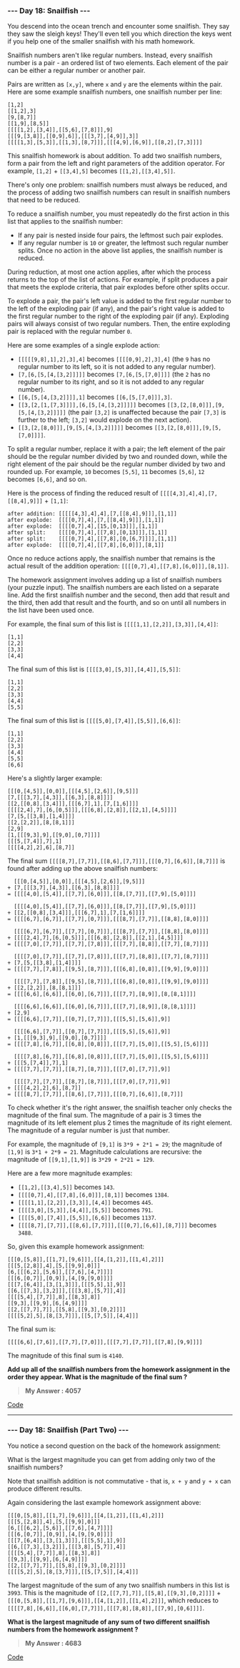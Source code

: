 
### **--- Day 18: Snailfish ---**

You descend into the ocean trench and encounter some snailfish. They say they saw the sleigh keys! They'll even tell you which direction the keys went if you help one of the smaller snailfish with his math homework.

Snailfish numbers aren't like regular numbers. Instead, every snailfish number is a pair - an ordered list of two elements. Each element of the pair can be either a regular number or another pair.

Pairs are written as ```[x,y]```, where ```x``` and ```y``` are the elements within the pair. Here are some example snailfish numbers, one snailfish number per line:
```
[1,2]
[[1,2],3]
[9,[8,7]]
[[1,9],[8,5]]
[[[[1,2],[3,4]],[[5,6],[7,8]]],9]
[[[9,[3,8]],[[0,9],6]],[[[3,7],[4,9]],3]]
[[[[1,3],[5,3]],[[1,3],[8,7]]],[[[4,9],[6,9]],[[8,2],[7,3]]]]
```
This snailfish homework is about addition. To add two snailfish numbers, form a pair from the left and right parameters of the addition operator. For example, ```[1,2]``` + ```[[3,4],5]``` becomes ```[[1,2],[[3,4],5]]```.

There's only one problem: snailfish numbers must always be reduced, and the process of adding two snailfish numbers can result in snailfish numbers that need to be reduced.

To reduce a snailfish number, you must repeatedly do the first action in this list that applies to the snailfish number:

* If any pair is nested inside four pairs, the leftmost such pair explodes.
* If any regular number is ```10``` or greater, the leftmost such regular number splits.
Once no action in the above list applies, the snailfish number is reduced.

During reduction, at most one action applies, after which the process returns to the top of the list of actions. For example, if split produces a pair that meets the explode criteria, that pair explodes before other splits occur.

To explode a pair, the pair's left value is added to the first regular number to the left of the exploding pair (if any), and the pair's right value is added to the first regular number to the right of the exploding pair (if any). Exploding pairs will always consist of two regular numbers. Then, the entire exploding pair is replaced with the regular number ```0```.

Here are some examples of a single explode action:

* ```[[[[[9,8],1],2],3],4]``` becomes ```[[[[0,9],2],3],4]``` (the ```9``` has no regular number to its left, so it is not added to any regular number).
* ```[7,[6,[5,[4,[3,2]]]]]``` becomes ```[7,[6,[5,[7,0]]]]``` (the ```2``` has no regular number to its right, and so it is not added to any regular number).
* ```[[6,[5,[4,[3,2]]]],1]``` becomes ```[[6,[5,[7,0]]],3]```.
* ```[[3,[2,[1,[7,3]]]],[6,[5,[4,[3,2]]]]]``` becomes ```[[3,[2,[8,0]]],[9,[5,[4,[3,2]]]]]``` (the pair ```[3,2]``` is unaffected because the pair ```[7,3]``` is further to the left; ```[3,2]``` would explode on the next action).
* ```[[3,[2,[8,0]]],[9,[5,[4,[3,2]]]]]``` becomes ```[[3,[2,[8,0]]],[9,[5,[7,0]]]]```.

To split a regular number, replace it with a pair; the left element of the pair should be the regular number divided by two and rounded down, while the right element of the pair should be the regular number divided by two and rounded up. For example, ```10``` becomes ```[5,5]```, ```11``` becomes ```[5,6]```, ```12``` becomes ```[6,6]```, and so on.

Here is the process of finding the reduced result of ```[[[[4,3],4],4],[7,[[8,4],9]]]``` + ```[1,1]```:
```
after addition: [[[[[4,3],4],4],[7,[[8,4],9]]],[1,1]]
after explode:  [[[[0,7],4],[7,[[8,4],9]]],[1,1]]
after explode:  [[[[0,7],4],[15,[0,13]]],[1,1]]
after split:    [[[[0,7],4],[[7,8],[0,13]]],[1,1]]
after split:    [[[[0,7],4],[[7,8],[0,[6,7]]]],[1,1]]
after explode:  [[[[0,7],4],[[7,8],[6,0]]],[8,1]]
```
Once no reduce actions apply, the snailfish number that remains is the actual result of the addition operation: ```[[[[0,7],4],[[7,8],[6,0]]],[8,1]]```.

The homework assignment involves adding up a list of snailfish numbers (your puzzle input). The snailfish numbers are each listed on a separate line. Add the first snailfish number and the second, then add that result and the third, then add that result and the fourth, and so on until all numbers in the list have been used once.

For example, the final sum of this list is ```[[[[1,1],[2,2]],[3,3]],[4,4]]```:
```
[1,1]
[2,2]
[3,3]
[4,4]
```
The final sum of this list is ```[[[[3,0],[5,3]],[4,4]],[5,5]]```:
```
[1,1]
[2,2]
[3,3]
[4,4]
[5,5]
```
The final sum of this list is ```[[[[5,0],[7,4]],[5,5]],[6,6]]```:
```
[1,1]
[2,2]
[3,3]
[4,4]
[5,5]
[6,6]
```
Here's a slightly larger example:
```
[[[0,[4,5]],[0,0]],[[[4,5],[2,6]],[9,5]]]
[7,[[[3,7],[4,3]],[[6,3],[8,8]]]]
[[2,[[0,8],[3,4]]],[[[6,7],1],[7,[1,6]]]]
[[[[2,4],7],[6,[0,5]]],[[[6,8],[2,8]],[[2,1],[4,5]]]]
[7,[5,[[3,8],[1,4]]]]
[[2,[2,2]],[8,[8,1]]]
[2,9]
[1,[[[9,3],9],[[9,0],[0,7]]]]
[[[5,[7,4]],7],1]
[[[[4,2],2],6],[8,7]]
```
The final sum ```[[[[8,7],[7,7]],[[8,6],[7,7]]],[[[0,7],[6,6]],[8,7]]]``` is found after adding up the above snailfish numbers:
```
  [[[0,[4,5]],[0,0]],[[[4,5],[2,6]],[9,5]]]
+ [7,[[[3,7],[4,3]],[[6,3],[8,8]]]]
= [[[[4,0],[5,4]],[[7,7],[6,0]]],[[8,[7,7]],[[7,9],[5,0]]]]

  [[[[4,0],[5,4]],[[7,7],[6,0]]],[[8,[7,7]],[[7,9],[5,0]]]]
+ [[2,[[0,8],[3,4]]],[[[6,7],1],[7,[1,6]]]]
= [[[[6,7],[6,7]],[[7,7],[0,7]]],[[[8,7],[7,7]],[[8,8],[8,0]]]]

  [[[[6,7],[6,7]],[[7,7],[0,7]]],[[[8,7],[7,7]],[[8,8],[8,0]]]]
+ [[[[2,4],7],[6,[0,5]]],[[[6,8],[2,8]],[[2,1],[4,5]]]]
= [[[[7,0],[7,7]],[[7,7],[7,8]]],[[[7,7],[8,8]],[[7,7],[8,7]]]]

  [[[[7,0],[7,7]],[[7,7],[7,8]]],[[[7,7],[8,8]],[[7,7],[8,7]]]]
+ [7,[5,[[3,8],[1,4]]]]
= [[[[7,7],[7,8]],[[9,5],[8,7]]],[[[6,8],[0,8]],[[9,9],[9,0]]]]

  [[[[7,7],[7,8]],[[9,5],[8,7]]],[[[6,8],[0,8]],[[9,9],[9,0]]]]
+ [[2,[2,2]],[8,[8,1]]]
= [[[[6,6],[6,6]],[[6,0],[6,7]]],[[[7,7],[8,9]],[8,[8,1]]]]

  [[[[6,6],[6,6]],[[6,0],[6,7]]],[[[7,7],[8,9]],[8,[8,1]]]]
+ [2,9]
= [[[[6,6],[7,7]],[[0,7],[7,7]]],[[[5,5],[5,6]],9]]

  [[[[6,6],[7,7]],[[0,7],[7,7]]],[[[5,5],[5,6]],9]]
+ [1,[[[9,3],9],[[9,0],[0,7]]]]
= [[[[7,8],[6,7]],[[6,8],[0,8]]],[[[7,7],[5,0]],[[5,5],[5,6]]]]

  [[[[7,8],[6,7]],[[6,8],[0,8]]],[[[7,7],[5,0]],[[5,5],[5,6]]]]
+ [[[5,[7,4]],7],1]
= [[[[7,7],[7,7]],[[8,7],[8,7]]],[[[7,0],[7,7]],9]]

  [[[[7,7],[7,7]],[[8,7],[8,7]]],[[[7,0],[7,7]],9]]
+ [[[[4,2],2],6],[8,7]]
= [[[[8,7],[7,7]],[[8,6],[7,7]]],[[[0,7],[6,6]],[8,7]]]
```
To check whether it's the right answer, the snailfish teacher only checks the magnitude of the final sum. The magnitude of a pair is 3 times the magnitude of its left element plus 2 times the magnitude of its right element. The magnitude of a regular number is just that number.

For example, the magnitude of ```[9,1]``` is ```3*9 + 2*1 = 29```; the magnitude of ```[1,9]``` is ```3*1 + 2*9 = 21```. Magnitude calculations are recursive: the magnitude of ```[[9,1],[1,9]]``` is ```3*29 + 2*21 = 129```.

Here are a few more magnitude examples:

* ```[[1,2],[[3,4],5]]``` becomes ```143```.
* ```[[[[0,7],4],[[7,8],[6,0]]],[8,1]]``` becomes ```1384```.
* ```[[[[1,1],[2,2]],[3,3]],[4,4]]``` becomes ```445```.
* ```[[[[3,0],[5,3]],[4,4]],[5,5]]``` becomes ```791```.
* ```[[[[5,0],[7,4]],[5,5]],[6,6]]``` becomes ```1137```.
* ```[[[[8,7],[7,7]],[[8,6],[7,7]]],[[[0,7],[6,6]],[8,7]]]``` becomes ```3488```.

So, given this example homework assignment:
```
[[[0,[5,8]],[[1,7],[9,6]]],[[4,[1,2]],[[1,4],2]]]
[[[5,[2,8]],4],[5,[[9,9],0]]]
[6,[[[6,2],[5,6]],[[7,6],[4,7]]]]
[[[6,[0,7]],[0,9]],[4,[9,[9,0]]]]
[[[7,[6,4]],[3,[1,3]]],[[[5,5],1],9]]
[[6,[[7,3],[3,2]]],[[[3,8],[5,7]],4]]
[[[[5,4],[7,7]],8],[[8,3],8]]
[[9,3],[[9,9],[6,[4,9]]]]
[[2,[[7,7],7]],[[5,8],[[9,3],[0,2]]]]
[[[[5,2],5],[8,[3,7]]],[[5,[7,5]],[4,4]]]
```
The final sum is:
```
[[[[6,6],[7,6]],[[7,7],[7,0]]],[[[7,7],[7,7]],[[7,8],[9,9]]]]
```
The magnitude of this final sum is ```4140```.

**Add up all of the snailfish numbers from the homework assignment in the order they appear. What is the magnitude of the final sum ?**

> **My Answer : 4057**

[Code]()
 
------
 
### **--- Day 18: Snailfish (Part Two) ---**

You notice a second question on the back of the homework assignment:

What is the largest magnitude you can get from adding only two of the snailfish numbers?

Note that snailfish addition is not commutative - that is, ```x + y``` and ```y + x``` can produce different results.

Again considering the last example homework assignment above:
```
[[[0,[5,8]],[[1,7],[9,6]]],[[4,[1,2]],[[1,4],2]]]
[[[5,[2,8]],4],[5,[[9,9],0]]]
[6,[[[6,2],[5,6]],[[7,6],[4,7]]]]
[[[6,[0,7]],[0,9]],[4,[9,[9,0]]]]
[[[7,[6,4]],[3,[1,3]]],[[[5,5],1],9]]
[[6,[[7,3],[3,2]]],[[[3,8],[5,7]],4]]
[[[[5,4],[7,7]],8],[[8,3],8]]
[[9,3],[[9,9],[6,[4,9]]]]
[[2,[[7,7],7]],[[5,8],[[9,3],[0,2]]]]
[[[[5,2],5],[8,[3,7]]],[[5,[7,5]],[4,4]]]
```
The largest magnitude of the sum of any two snailfish numbers in this list is ```3993```. This is the magnitude of ```[[2,[[7,7],7]],[[5,8],[[9,3],[0,2]]]]``` + ```[[[0,[5,8]],[[1,7],[9,6]]],[[4,[1,2]],[[1,4],2]]]```, which reduces to ```[[[[7,8],[6,6]],[[6,0],[7,7]]],[[[7,8],[8,8]],[[7,9],[0,6]]]]```.

**What is the largest magnitude of any sum of two different snailfish numbers from the homework assignment ?**

> **My Answer : 4683**

[Code]()